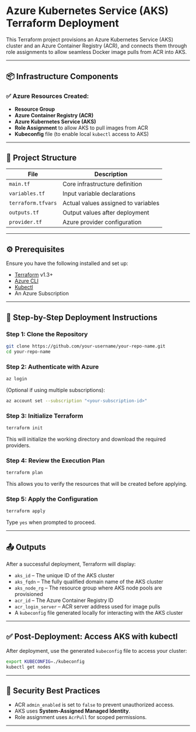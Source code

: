 # Azure Kubernetes Service (AKS) Terraform Deployment

This Terraform project provisions an Azure Kubernetes Service (AKS) cluster and an Azure Container Registry (ACR), and connects them through role assignments to allow seamless Docker image pulls from ACR into AKS.

---

## 📦 Infrastructure Components

### ✅ Azure Resources Created:
- **Resource Group**
- **Azure Container Registry (ACR)**
- **Azure Kubernetes Service (AKS)**
- **Role Assignment** to allow AKS to pull images from ACR
- **Kubeconfig** file (to enable local `kubectl` access to AKS)

---

## 📁 Project Structure

| File | Description |
|------|-------------|
| `main.tf` | Core infrastructure definition |
| `variables.tf` | Input variable declarations |
| `terraform.tfvars` | Actual values assigned to variables |
| `outputs.tf` | Output values after deployment |
| `provider.tf` | Azure provider configuration |

---

## ⚙️ Prerequisites

Ensure you have the following installed and set up:
- [Terraform](https://developer.hashicorp.com/terraform/downloads) v1.3+
- [Azure CLI](https://learn.microsoft.com/en-us/cli/azure/install-azure-cli)
- [Kubectl](https://kubernetes.io/docs/tasks/tools/install-kubectl-linux/)
- An Azure Subscription

---

## 🚀 Step-by-Step Deployment Instructions

### Step 1: Clone the Repository

```bash
git clone https://github.com/your-username/your-repo-name.git
cd your-repo-name
```

### Step 2: Authenticate with Azure

```bash
az login
```

(Optional if using multiple subscriptions):

```bash
az account set --subscription "<your-subscription-id>"
```

### Step 3: Initialize Terraform

```bash
terraform init
```

This will initialize the working directory and download the required providers.

### Step 4: Review the Execution Plan

```bash
terraform plan
```

This allows you to verify the resources that will be created before applying.

### Step 5: Apply the Configuration

```bash
terraform apply
```

Type `yes` when prompted to proceed.

---

## 📤 Outputs

After a successful deployment, Terraform will display:
- `aks_id` – The unique ID of the AKS cluster
- `aks_fqdn` – The fully qualified domain name of the AKS cluster
- `aks_node_rg` – The resource group where AKS node pools are provisioned
- `acr_id` – The Azure Container Registry ID
- `acr_login_server` – ACR server address used for image pulls
- A `kubeconfig` file generated locally for interacting with the AKS cluster

---

## ✅ Post-Deployment: Access AKS with kubectl

After deployment, use the generated `kubeconfig` file to access your cluster:

```bash
export KUBECONFIG=./kubeconfig
kubectl get nodes
```

---

## 🔐 Security Best Practices

- ACR `admin_enabled` is set to `false` to prevent unauthorized access.
- AKS uses **System-Assigned Managed Identity**.
- Role assignment uses `AcrPull` for scoped permissions.

---
